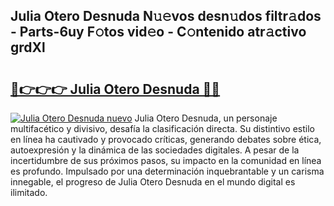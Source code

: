 ## Julia Otero Desnuda N𝚞𝚎vos desn𝚞dos filtr𝚊dos - Parts-6uy F𝚘tos vid𝚎o - C𝚘ntenido atr𝚊ctivo grdXl

# <h2><a href="http://mb6ux55.tromn.icu/?c=Julia+Otero+Desnuda">🔗👉👉👉 Julia Otero Desnuda 🔗🔗</a></h2>

[![Julia Otero Desnuda nuevo](https://i.imgur.com/pEAQMta.gif)](http://mb6ux55.tromn.icu/?c=Julia+Otero+Desnuda)
Julia Otero Desnuda, un personaje multifacético y divisivo, desafía la clasificación directa. Su distintivo estilo en línea ha cautivado y provocado críticas, generando debates sobre ética, autoexpresión y la dinámica de las sociedades digitales. A pesar de la incertidumbre de sus próximos pasos, su impacto en la comunidad en línea es profundo. Impulsado por una determinación inquebrantable y un carisma innegable, el progreso de Julia Otero Desnuda en el mundo digital es ilimitado.
